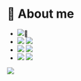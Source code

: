 # 🐼 About me
- ![](https://img.shields.io/badge/DEV-Python-green)🐍
- ![](https://img.shields.io/badge/DEV-Java-informational?style=flat&logoColor=white&color=2bbc8a) ![](https://user-images.githubusercontent.com/54921185/123251140-dc4c7000-d4b8-11eb-87c6-5ad37c07020e.png)
- ![](https://img.shields.io/badge/DEV-C++-informational?style=flat&logoColor=white&color=2bbc8a) ![](https://e7.pngegg.com/pngimages/520/669/png-clipart-c-logo-c-programming-language-computer-icons-computer-programming-programming-miscellaneous-blue-thumbnail.png)
- ![](https://img.shields.io/badge/DEV-PHP-informational?style=flat&logoColor=white&color=2bbc8a) ![](https://banner2.cleanpng.com/20180624/vhw/kisspng-web-development-php-computer-icons-php-logo-5b3022ce080118.7269411215298812940328.jpg)
<img src="https://raw.githubusercontent.com/dekrypted/dekrypted/output/github-contribution-grid-snake-dark.svg#gh-dark-mode-only">
